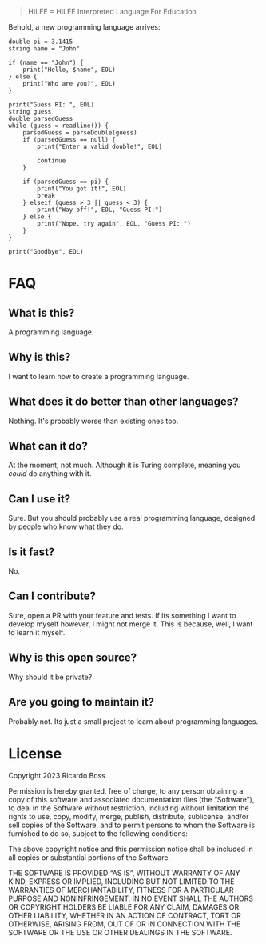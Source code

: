 ﻿> HILFE = HILFE Interpreted Language For Education

Behold, a new programming language arrives:

```
double pi = 3.1415
string name = "John"

if (name == "John") {
    print("Hello, $name", EOL)
} else {
    print("Who are you?", EOL)
}

print("Guess PI: ", EOL)
string guess
double parsedGuess
while (guess = readline()) {
    parsedGuess = parseDouble(guess)
    if (parsedGuess == null) {
        print("Enter a valid double!", EOL)

        continue
    }

    if (parsedGuess == pi) {
        print("You got it!", EOL)
        break
    } elseif (guess > 3 || guess < 3) {
        print("Way off!", EOL, "Guess PI:")
    } else {
        print("Nope, try again", EOL, "Guess PI: ")
    }
}

print("Goodbye", EOL)
```

# FAQ

## What is this?

A programming language.

## Why is this?

I want to learn how to create a programming language.

## What does it do better than other languages?

Nothing. It's probably worse than existing ones too.

## What can it do?

At the moment, not much. Although it is Turing complete, meaning you _could_ do anything with it.

## Can I use it?

Sure. But you should probably use a real programming language, designed by people who know what they do.

## Is it fast?

No.

## Can I contribute?

Sure, open a PR with your feature and tests.
If its something I want to develop myself however, I might not merge it.
This is because, well, I want to learn it myself.

## Why is this open source?

Why should it be private?

## Are you going to maintain it?

Probably not. Its just a small project to learn about programming languages.

# License

Copyright 2023 Ricardo Boss

Permission is hereby granted, free of charge, to any person obtaining a copy of this software and associated documentation files (the “Software”), to deal in the Software without restriction, including without limitation the rights to use, copy, modify, merge, publish, distribute, sublicense, and/or sell copies of the Software, and to permit persons to whom the Software is furnished to do so, subject to the following conditions:

The above copyright notice and this permission notice shall be included in all copies or substantial portions of the Software.

THE SOFTWARE IS PROVIDED “AS IS”, WITHOUT WARRANTY OF ANY KIND, EXPRESS OR IMPLIED, INCLUDING BUT NOT LIMITED TO THE WARRANTIES OF MERCHANTABILITY, FITNESS FOR A PARTICULAR PURPOSE AND NONINFRINGEMENT. IN NO EVENT SHALL THE AUTHORS OR COPYRIGHT HOLDERS BE LIABLE FOR ANY CLAIM, DAMAGES OR OTHER LIABILITY, WHETHER IN AN ACTION OF CONTRACT, TORT OR OTHERWISE, ARISING FROM, OUT OF OR IN CONNECTION WITH THE SOFTWARE OR THE USE OR OTHER DEALINGS IN THE SOFTWARE.


